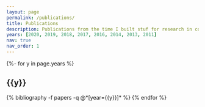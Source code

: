 ```yaml
---
layout: page
permalink: /publications/
title: Publications
description: Publications from the time I built stuf for research in computer networks. I even got a PhD from it. 
years: [2020, 2019, 2018, 2017, 2016, 2014, 2013, 2011]
nav: true
nav_order: 1
---
```

<!-- _pages/publications.md -->
<div class="publications">

{%- for y in page.years %}
  <h2 class="year">{{y}}</h2>
  {% bibliography -f papers -q @*[year={{y}}]* %}
{% endfor %}

</div>
